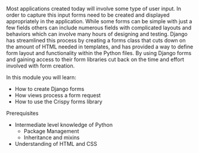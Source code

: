Most applications created today will involve some type of user input. In order to capture this input forms need to be created and displayed appropriately in the application. While some forms can be simple with just a few fields others can include numerous fields with complicated layouts and behaviors which can involve many hours of designing and testing. Django has streamlined this process by creating a forms class that cuts down on the amount of HTML needed in templates, and has provided a way to define form layout and functionality within the Python files. By using Django forms and gaining access to their form libraries cut back on the time and effort involved with form creation. 

In this module you will learn:
- How to create Django forms
- How views process a form request
- How to use the Crispy forms library

Prerequisites
- Intermediate level knowledge of Python
  - Package Management
  - Inheritance and mixins
- Understanding of HTML and CSS
